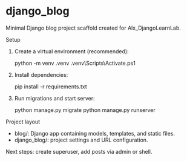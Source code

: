 # django_blog

Minimal Django blog project scaffold created for Alx_DjangoLearnLab.

Setup

1. Create a virtual environment (recommended):

   python -m venv .venv
   .venv\Scripts\Activate.ps1

2. Install dependencies:

   pip install -r requirements.txt

3. Run migrations and start server:

   python manage.py migrate
   python manage.py runserver

Project layout

- blog/: Django app containing models, templates, and static files.
- django_blog/: project settings and URL configuration.

Next steps: create superuser, add posts via admin or shell.
